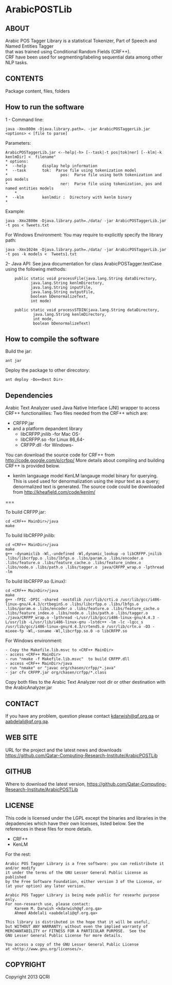 ArabicPOSTLib
=============

ABOUT
--------------------------
Arabic POS Tagger Library is a statistical Tokenizer, Part of Speech and Named Entities Tagger  
that was trained using Conditional Random Fields (CRF++).  
CRF have been used for segmenting/labeling sequential data among other NLP tasks.

CONTENTS
--------------------------
Package content, files, folders

 
How to run the software
------------------------
1 - Command line:


	java -Xmx800m -Djava.library.path=. -jar ArabicPOSTaggerLib.jar <options> < [file to parse]

Parameters:

	ArabicPOSTaggerLib.jar <--help|-h> [--task|-t pos|tok|ner] [--klm|-k kenlmDir] <  filename"
	* options: 
 	*  --help		display help information
 	*  --task		tok:  Parse file using tokenization model
 	*                       pos:  Parse file using both tokenization and pos models
 	*                       ner:  Parse file using tokenization, pos and named entities models   
        *
 	*  --klm		kenlmdir :  Directory with kenlm binary
 	* 

Example:

	java -Xmx2800m -Djava.library.path=./data/ -jar ArabicPOSTaggerLib.jar -t pos < Tweets.txt

For Windows Environment: You may require to explicitly specify the library path:

	java -Xmx1024m -Djava.library.path=./data/ -jar ArabicPOSTaggerLib.jar -t pos -k models <  Tweets1.txt

2- Java API:
    See java documentation for class ArabicPOSTagger.testCase using the following methods: 
    
        public static void processFile(java.lang.String dataDirectory,
               java.lang.String kenlmDirectory,
               java.lang.String inputFile,
               java.lang.String outputFile,
               boolean bDenormalizeText,
               int mode)
           
        public static void processSTDIN(java.lang.String dataDirectory,
                java.lang.String kenlmDirectory,
                int mode,
                boolean bDenormalizeText)
        


How to compile the software
----------------------------
Build the jar:
 
	ant jar
	
Deploy the package to other direcotory:

	ant deploy -Do=<Dest Dir>

Dependencies
---------------
Arabic Text Analyzer used Java Native Interface (JNI) wrapper to access CRF++ functionalilies:
Two files needed from the CRF++ which are:

- CRFPP.jar
- and a platform depandent library
	- 	libCRFPP.jnilib -for Mac OS-
	-	libCRFPP.so -for Linux 86_64-
	-	CRFPP.dll -for Windows-
  
You can download the source code for CRF++ from http://code.google.com/p/crfpp/ 
More details about compiling and building CRF++ is provided below.

- kenlm langauage model
KenLM langauge model binary for querying. This is used used for denormalization using the inpur text as a query; denormalized text is generated. 
The source code could be downloaded from
http://kheafield.com/code/kenlm/

===

To build CRFPP.jar:

	cd <CRF++ MainDir>/java
	make
  
To build libCRFPP.jnilib:

	cd <CRF++ MainDir>/java
	make
	g++ -dynamiclib -Wl,-undefined -Wl,dynamic_lookup -o libCRFPP.jnilib  .libs/libcrfpp.o .libs/lbfgs.o .libs/param.o .libs/encoder.o .libs/feature.o .libs/feature_cache.o .libs/feature_index.o .libs/node.o .libs/path.o .libs/tagger.o  java/CRFPP_wrap.o -lpthread -lm
	
To build libCRFPP.so (Linux):

	cd <CRF++ MainDir>/java
	make
	g++ -fPIC -DPIC -shared -nostdlib /usr/lib/crti.o /usr/lib/gcc/i486-linux-gnu/4.4.3/crtbeginS.o .libs/libcrfpp.o .libs/lbfgs.o .libs/param.o .libs/encoder.o .libs/feature.o .libs/feature_cache.o .libs/feature_index.o .libs/node.o .libs/path.o .libs/tagger.o ./java/CRFPP_wrap.o -lpthread -L/usr/lib/gcc/i486-linux-gnu/4.4.3 -L/usr/lib -L/usr/lib/i486-linux-gnu -lstdc++ -lm -lc -lgcc_s /usr/lib/gcc/i486-linux-gnu/4.4.3/crtendS.o /usr/lib/crtn.o -O3 -mieee-fp -Wl,-soname -Wl,libcrfpp.so.0 -o libCRFPP.so

For Windows environment:

	- Copy the Makefile.lib.msvc to <CRF++ MainDir>
	- access <CRF++ MainDir>
	- run "nmake -f Makefile.lib.msvc"  to build CRFPP.dll
	- access <CRF++ MainDir>/java
	- run "nmake" or "javac org/chasen/crfpp/*.java"
	- jar cfv CRFPP.jar org/chasen/crfpp/*.class

Copy both files to the Arabic Text Analyzer root dir or other destination with the ArabicAnalyzer.jar

CONTACT
--------------------------
If you have any problem, question please contact kdarwish@qf.org.qa or aabdelali@qf.org.qa.

WEB SITE
---------------------------
URL for the project  and the latest news  and downloads
	https://github.com/Qatar-Computing-Research-Institute/ArabicPOSTLib

GITHUB
---------------------------
Where to download the latest version, 
	https://github.com/Qatar-Computing-Research-Institute/ArabicPOSTLib


LICENSE
------------
This code is licensed under the LGPL except the binaries and libraries in the depadencies which 
have their own licenses, listed below.  See the references in these files for more details.  
 - CRF++
 - KenLM

For the rest:

    Arabic POS Tagger Library is a free software: you can redistribute it and/or modify
    it under the terms of the GNU Lesser General Public License as published
    by the Free Software Foundation, either version 3 of the License, or
    (at your option) any later version.

    Arabic POS Tagger Library is being made public for researhc purpose only. 
    For non-research use, please contact:
        Kareem M. Darwish <kdarwish@qf.org.qa>
        Ahmed Abdelali <aabdelali@qf.org.qa>
    
    This library is distributed in the hope that it will be useful,
    but WITHOUT ANY WARRANTY; without even the implied warranty of
    MERCHANTABILITY or FITNESS FOR A PARTICULAR PURPOSE.  See the
    GNU Lesser General Public License for more details.

    You access a copy of the GNU Lesser General Public License
    at <http://www.gnu.org/licenses/>.


COPYRIGHT
----------------------------
Copyright 2013 QCRI
